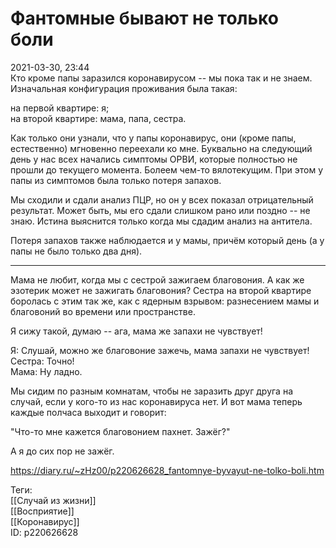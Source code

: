 Фантомные бывают не только боли
================================

   
 2021-03-30, 23:44   
  Кто кроме папы заразился коронавирусом -- мы пока так и не знаем. Изначальная конфигурация проживания была такая:   
   
 на первой квартире: я;   
 на второй квартире: мама, папа, сестра.   
   
 Как только они узнали, что у папы коронавирус, они (кроме папы, естественно) мгновенно переехали ко мне. Буквально на следующий день у нас всех начались симптомы ОРВИ, которые полностью не прошли до текущего момента. Болеем чем-то вялотекущим. При этом у папы из симптомов была только потеря запахов.   
   
 Мы сходили и сдали анализ ПЦР, но он у всех показал отрицательный результат. Может быть, мы его сдали слишком рано или поздно -- не знаю. Истина выяснится только когда мы сдадим анализ на антитела.   
   
 Потеря запахов также наблюдается и у мамы, причём который день (а у папы не было только два дня).   
   
 ***   
   
 Мама не любит, когда мы с сестрой зажигаем благовония. А как же эзотерик может не зажигать благовония? Сестра на второй квартире боролась с этим так же, как с ядерным взрывом: разнесением мамы и благовоний во времени или пространстве.   
   
 Я сижу такой, думаю -- ага, мама же запахи не чувствует!   
   
 Я: Слушай, можно же благовоние зажечь, мама запахи не чувствует!   
 Сестра: Точно!   
 Мама: Ну ладно.   
   
 Мы сидим по разным комнатам, чтобы не заразить друг друга на случай, если у кого-то из нас коронавируса нет. И вот мама теперь каждые полчаса выходит и говорит:   
   
 "Что-то мне кажется благовонием пахнет. Зажёг?"   
   
 А я до сих пор не зажёг.   
    
 <https://diary.ru/~zHz00/p220626628_fantomnye-byvayut-ne-tolko-boli.htm>   
   
 Теги:   
 [[Случай из жизни]]   
 [[Восприятие]]   
 [[Коронавирус]]   
 ID: p220626628